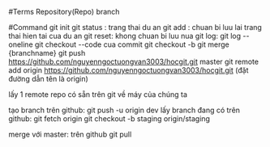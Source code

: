 #Terms
Repository(Repo)
branch

#Command
git init
git status : trang thai du an
git add : chuan bi luu lai trang thai hien tai cua du an
git reset: khong chuan bi luu nua
git log:
git log --oneline
git checkout --code cua commit
git checkout -b
git merge {branchname}
git push https://github.com/nguyenngoctuongvan3003/hocgit.git master
git remote add origin https://github.com/nguyenngoctuongvan3003/hocgit.git (đặt đường dẫn tên là origin)

lấy 1 remote repo có sẵn trên git về máy của chúng ta

tạo branch trên github: git push -u origin dev
lấy branch đang có trên github:
git fetch origin
git checkout -b staging origin/staging 


merge với master:
trên github
git pull